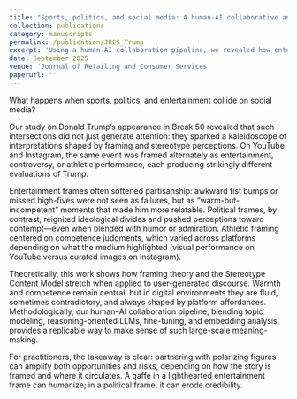 ```yaml
---
title: "Sports, politics, and social media: A human-AI collaborative analysis of consumer reactions to Trump’s Break 50 appearance "
collection: publications
category: manuscripts
permalink: /publication/JRCS_Trump
excerpt: 'Using a human-AI collaboration pipeline, we revealed how entertainment, politics, and athletic frames shaped warmth and competence judgments of Trump’s Break 50 appearance, advancing theory while offering a scalable, replicable way to study user-generated content.'
date: September 2025
venue: 'Journal of Retailing and Consumer Services'
paperurl: ''
---
```


What happens when sports, politics, and entertainment collide on social media?

Our study on Donald Trump’s appearance in Break 50 revealed that such intersections did not just generate attention: they sparked a kaleidoscope of interpretations shaped by framing and stereotype perceptions. On YouTube and Instagram, the same event was framed alternately as entertainment, controversy, or athletic performance, each producing strikingly different evaluations of Trump.

Entertainment frames often softened partisanship: awkward fist bumps or missed high-fives were not seen as failures, but as “warm-but-incompetent” moments that made him more relatable. Political frames, by contrast, reignited ideological divides and pushed perceptions toward contempt—even when blended with humor or admiration. Athletic framing centered on competence judgments, which varied across platforms depending on what the medium highlighted (visual performance on YouTube versus curated images on Instagram).

Theoretically, this work shows how framing theory and the Stereotype Content Model stretch when applied to user-generated discourse. Warmth and competence remain central, but in digital environments they are fluid, sometimes contradictory, and always shaped by platform affordances. Methodologically, our human–AI collaboration pipeline, blending topic modeling, reasoning-oriented LLMs, fine-tuning, and embedding analysis, provides a replicable way to make sense of such large-scale meaning-making.

For practitioners, the takeaway is clear: partnering with polarizing figures can amplify both opportunities and risks, depending on how the story is framed and where it circulates. A gaffe in a lighthearted entertainment frame can humanize; in a political frame, it can erode credibility.